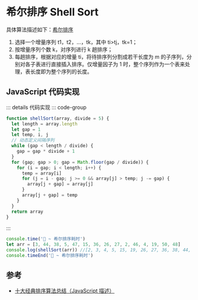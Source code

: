 # 希尔排序 Shell Sort

具体算法描述如下：[希尔排序](../../../直击概念/03algo/s_sort_4-shellSort.md)

1. 选择一个增量序列 t1，t2，…，tk，其中 ti>tj，tk=1；
2. 按增量序列个数 k，对序列进行 k 趟排序；
3. 每趟排序，根据对应的增量 ti，将待排序列分割成若干长度为 m 的子序列，分别对各子表进行直接插入排序。仅增量因子为 1 时，整个序列作为一个表来处理，表长度即为整个序列的长度。

## JavaScript 代码实现

::: details 代码实现
::: code-group

```js
function shellSort(array, divide = 5) {
  let length = array.length
  let gap = 1
  let temp, i, j
  // 动态定义间隔序列
  while (gap < length / divide) {
    gap = gap * divide + 1
  }
  for (gap; gap > 0; gap = Math.floor(gap / divide)) {
    for (i = gap; i < length; i++) {
      temp = array[i]
      for (j = i - gap; j >= 0 && array[j] > temp; j -= gap) {
        array[j + gap] = array[j]
      }
      array[j + gap] = temp
    }
  }
  return array
}
```

:::

```js
console.time('🚢 ~ 希尔排序耗时')
let arr = [3, 44, 38, 5, 47, 15, 36, 26, 27, 2, 46, 4, 19, 50, 48]
console.log(shellSort(arr)) //[2, 3, 4, 5, 15, 19, 26, 27, 36, 38, 44, 46, 47, 48, 50]
console.timeEnd('🚢 ~ 希尔排序耗时')
```

## 参考

- [十大经典排序算法总结（JavaScript 描述）](https://juejin.cn/post/6844903444365443080)
